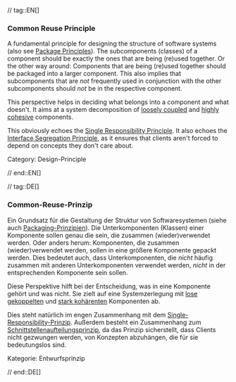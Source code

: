 // tag::EN[]
### Common Reuse Principle

A fundamental principle for designing the structure of software systems (also see [Package Principles](#term-package-principles)). The subcomponents (classes) of a component should be exactly the ones that are being (re)used together. Or the other way around: Components that are being (re)used together should be packaged into a larger component. This also implies that subcomponents that are *not* frequently used in conjunction with the other subcomponents should *not* be in the respective component.

This perspective helps in deciding what belongs into a component and what doesn't. It aims at a system decomposition of [loosely coupled](#term-coupling) and [highly cohesive](#term-cohesion) components.

This obviously echoes the [Single Responsibility Principle](#term-single-responsibility-principle). It also echoes the [Interface Segregation Principle](#term-interface-segregation-principle), as it ensures that clients aren't forced to depend on concepts they don't care about.

Category: Design-Principle

// end::EN[]

// tag::DE[]
### Common-Reuse-Prinzip

Ein Grundsatz für die Gestaltung der Struktur von Softwaresystemen
(siehe auch [Packaging-Prinzipien](#term-package-principles)). Die
Unterkomponenten (Klassen) einer Komponente sollen genau die sein, die
zusammen (wieder)verwendet werden. Oder anders herum: Komponenten, die
zusammen (wieder)verwendet werden, sollen in eine größere Komponente
gepackt werden. Dies bedeutet auch, dass Unterkomponenten, die *nicht*
häufig zusammen mit anderen Unterkomponenten verwendet werden, *nicht*
in der entsprechenden Komponente sein sollen.

Diese Perspektive hilft bei der Entscheidung, was in eine Komponente
gehört und was nicht. Sie zielt auf eine Systemzerlegung mit [lose
gekoppelten](#term-coupling) und [stark kohärenten](#term-cohesion)
Komponenten ab.

Dies steht natürlich im engen Zusammenhang mit dem
[Single-Responsibility-Prinzip](#term-single-responsibility-principle). Außerdem besteht ein
Zusammenhang zum [Schnittstellenaufteilungsprinzip](#term-interface-segregation-principle), da
das Prinzip sicherstellt, dass Clients nicht gezwungen werden, von
Konzepten abzuhängen, die für sie bedeutungslos sind.

Kategorie: Entwurfsprinzip



// end::DE[]

